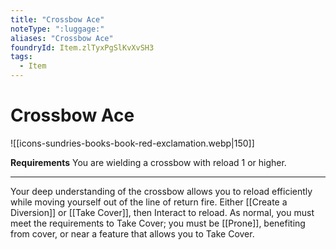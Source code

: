 ```yaml
---
title: "Crossbow Ace"
noteType: ":luggage:"
aliases: "Crossbow Ace"
foundryId: Item.zlTyxPgSlKvXvSH3
tags:
  - Item
---
```


# Crossbow Ace
![[icons-sundries-books-book-red-exclamation.webp|150]]

**Requirements** You are wielding a crossbow with reload 1 or higher.

* * *

Your deep understanding of the crossbow allows you to reload efficiently while moving yourself out of the line of return fire. Either [[Create a Diversion]] or [[Take Cover]], then Interact to reload. As normal, you must meet the requirements to Take Cover; you must be [[Prone]], benefiting from cover, or near a feature that allows you to Take Cover.
